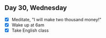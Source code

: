 ## Day 30, Wednesday

- [x] Meditate, "I will make two thousand money!"
- [x] Wake up at 6am
- [x] Take English class

